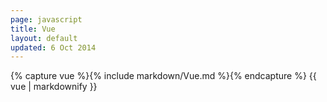 ```yaml
---
page: javascript
title: Vue
layout: default
updated: 6 Oct 2014
---
```


<div class="docs-section">
	{% capture vue %}{% include markdown/Vue.md %}{% endcapture %}
	{{ vue | markdownify }}
</div>